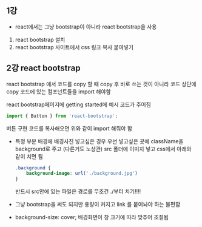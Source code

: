 ## 1강

* react에서는 그냥 bootstrap이 아니라
  react bootstrap을 사용

1. react bootstrap 설치
2. react bootstrap 사이트에서 css 링크 복사 붙여넣기





## 2강 react bootstrap

react bootstrap 에서 코드를 copy 할 때
copy 후 바로 쓰는 것이 아니라 코드 상단에
copy 코드에 있는 컴포넌트들을 import 해야함

react bootstrap페이지에 getting started에 예시 코드가 주어짐

```javascript
import { Button } from 'react-bootstrap';
```

버튼 구현 코드를 복사해오면 위와 같이 import 해줘야 함



* 특정 부분 배경에 배경사진 넣고싶은 경우
  우선 넣고싶은 곳에 className을 background로 주고 (다른거도 노상관)
  src 폴더에 이미지 넣고
  css에서 아래와 같이 치면 됨

  ```css
  .background {
      background-image: url('./background.jpg')
  }
  ```

  반드시 src안에 있는 파일은 경로를 무조건 ./부터 치기!!!!



* 그냥 bootstrap을 써도 되지만
  용량이 커지고 link 를 붙여놔야 하는 불편함





* background-size: cover; 
  배경화면이 창 크기에 따라 맞추어 조절됨